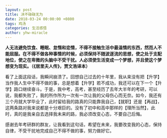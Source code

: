 ```yaml
---
layout: post
title: 决不碌碌无为
date: 2018-03-24 00:00:00 +0800
tags: 鸡汤
categories: 生活感悟
author: yhw-miracle
---
```

**人无法避免饮食、睡眠、怠惰和恋情，不得不接触生活中最温情的东西，然而人不能屈服。在不得不做各种事情的时候，必须保持不随波逐流的思想，使之处于支配地位，使之在卑微的头脑中不受干扰。人必须使生活变成一个梦想，并且使这个梦想变为现实。（《居里夫人传》，贾文浩译本）**

看了上面这段话，我瞬间崩溃了。回想自己过去的十年里，我从来没有把【升学】当作我人生中不得不做的事，总是想着【升学】若不成功，我还可以在下一个【升学】路口继续奋斗。于是，我中考，高考，甚至经历了去年大半年的考研，可以说，我都失败了，我的所作所为一次有一次让我的父母伤心而无奈。如今，我还有三个月就大学毕业了，此时留给我的路真的只能靠我自己，【就职】还是【再战】，这两条路对我来说都是十分艰巨的。没有了初中和高中那样的【理所当然】，此时，真的是我亲自去选择我未来的路，我必须改变心态，不要自己后悔。

感谢去年考研群的群友，让我看到这句话，希望在未来，我要改变我的心态，保持自律，不受干扰地完成自己不得不做的事，努力做好它。
